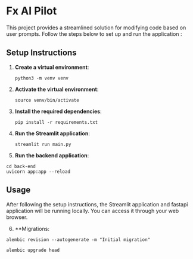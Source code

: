 # Fx AI Pilot

This project provides a streamlined solution for modifying code based on user prompts. Follow the steps below to set up and run the application :

## Setup Instructions

1. **Create a virtual environment**:
    ```
    python3 -m venv venv
    ```

2. **Activate the virtual environment**:
    ```
    source venv/bin/activate
    ```

3. **Install the required dependencies**:
    ```venv
    pip install -r requirements.txt
    ```

4. **Run the Streamlit application**:
    ```venv
    streamlit run main.py
    ```
5. **Run the backend application**:
```venv
cd back-end
uvicorn app:app --reload
```
## Usage

After following the setup instructions, the Streamlit application and fastapi application will be running locally. You can access it through your web browser.


6. **Migrations:

```venv
alembic revision --autogenerate -m "Initial migration"
```
```venv
alembic upgrade head
```